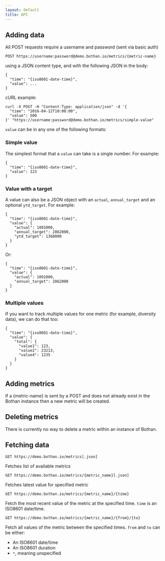 ```yaml
---
layout: default
title: API
---
```


## Adding data

All POST requests require a username and password (sent via basic auth)

```
POST https://username:password@demo.bothan.io/metrics/{metric-name}
```

using a JSON content type, and with the following JSON in the body:

```
{
  "time": "{iso8601-date-time}",
  "value": ...
}
```

cURL example:

```
curl -X POST -H "Content-Type: application/json" -d '{
  "time": "2016-04-12T10:00:00",
  "value": 500
}' "https://username:password@demo.bothan.io/metrics/simple-value"
```

`value` can be in any one of the following formats:

### Simple value

The simplest format that a `value` can take is a single number. For example:

```
{
  "time": "{iso8601-date-time}",
  "value": 123
}
```

### Value with a target

A value can also be a JSON object with an `actual`, `annual_target` and an optional `ytd_target`. For example:

```
{
  "time": "{iso8601-date-time}",
  "value": {
    "actual": 1091000,
    "annual_target": 2862000,
    "ytd_target": 1368000
  }
}
```

Or:

```
{
  "time": "{iso8601-date-time}",
  "value": {
    "actual": 1091000,
    "annual_target": 2862000
  }
}
```

### Multiple values

If you want to track multiple values for one metric (for example, diversity data), we can do that too:

```
{
  "time": "{iso8601-date-time}",
  "value": {
    "total": {
      "value1": 123,
      "value2": 23213,
      "value4": 1235
    }
  }
}
```
## Adding metrics

If a {metric-name} is sent by a POST and does not already exist in the Bothan instance then a new metric will be created.

## Deleting metrics

There is currently no way to delete a metric within an instance of Bothan.

## Fetching data

```
GET https://demo.bothan.io/metrics[.json]
```

Fetches list of available metrics

```
GET https://demo.bothan.io/metrics/{metric_name}[.json]
```

Fetches latest value for specified metric

```
GET https://demo.bothan.io/metrics/{metric_name}/{time}
```

Fetch the most recent value of the metric at the specified time. `time` is an ISO8601 date/time.

```
GET https://demo.bothan.io/metrics/{metric_name}/{from}/{to}
```

Fetch all values of the metric between the specified times. `from` and `to` can be either:

 * An ISO8601 date/time
 * An ISO8601 duration
 * `*`, meaning unspecified
